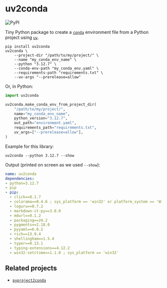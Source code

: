 # uv2conda

![PyPI](https://img.shields.io/pypi/v/uv2conda)

Tiny Python package to create a [`conda`](https://docs.anaconda.com/miniconda/) environment file from a Python project using [`uv`](https://docs.astral.sh/uv/).

```shell
pip install uv2conda
uv2conda \
    --project-dir "/path/to/my/project/" \
    --name "my_conda_env_name" \
    --python "3.12.7" \
    --conda-env-path "my_conda_env.yaml" \
    --requirements-path "requirements.txt" \
    --uv-args "--prerelease=allow"
```

Or, in Python:

```python
import uv2conda

uv2conda.make_conda_env_from_project_dir(
    "/path/to/my/project/",
    name="my_conda_env_name",
    python_version="3.12.7",
    out_path="environment.yaml",
    requirements_path="requirements.txt",
    uv_args=["--prerelease=allow"],
)
```

Example for this library:

```shell
uv2conda --python 3.12.7 --show
```

Output (printed on screen as we used `--show`):

```yaml
name: uv2conda
dependencies:
- python=3.12.7
- pip
- pip:
  - click==8.1.7
  - colorama==0.4.6 ; sys_platform == 'win32' or platform_system == 'Windows'
  - loguru==0.7.2
  - markdown-it-py==3.0.0
  - mdurl==0.1.2
  - packaging==24.2
  - pygments==2.18.0
  - pyyaml==6.0.2
  - rich==13.9.4
  - shellingham==1.5.4
  - typer==0.13.1
  - typing-extensions==4.12.2
  - win32-setctime==1.1.0 ; sys_platform == 'win32'
```

## Related projects

- [`pyproject2conda`](https://pypi.org/project/pyproject2conda/)
